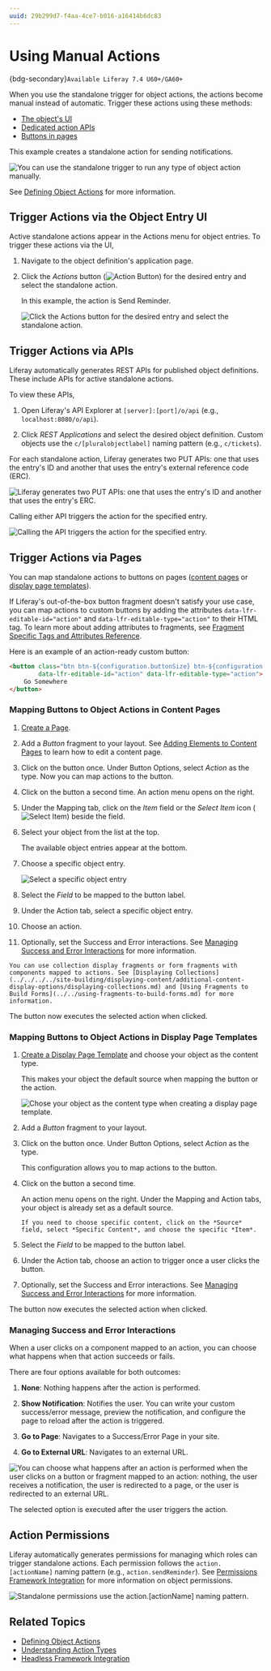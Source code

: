 ```yaml
---
uuid: 29b299d7-f4aa-4ce7-b016-a16414b6dc83
---
```

# Using Manual Actions

{bdg-secondary}`Available Liferay 7.4 U60+/GA60+`

When you use the standalone trigger for object actions, the actions become manual instead of automatic. Trigger these actions using these methods:

* [The object's UI](#trigger-actions-via-the-object-entry-ui)
* [Dedicated action APIs](#trigger-actions-via-apis)
* [Buttons in pages](#trigger-actions-via-pages)

This example creates a standalone action for sending notifications.

![You can use the standalone trigger to run any type of object action manually.](./using-manual-actions/images/01.png)

See [Defining Object Actions](./defining-object-actions.md) for more information.

## Trigger Actions via the Object Entry UI

Active standalone actions appear in the Actions menu for object entries. To trigger these actions via the UI,

1. Navigate to the object definition's application page.

1. Click the *Actions* button (![Action Button](../../../../images/icon-actions.png)) for the desired entry and select the standalone action.

   In this example, the action is Send Reminder.

   ![Click the Actions button for the desired entry and select the standalone action.](./using-manual-actions/images/02.png)

## Trigger Actions via APIs

Liferay automatically generates REST APIs for published object definitions. These include APIs for active standalone actions.

To view these APIs,

1. Open Liferay's API Explorer at `[server]:[port]/o/api` (e.g., `localhost:8080/o/api`).

1. Click *REST Applications* and select the desired object definition. Custom objects use the `c/[pluralobjectlabel]` naming pattern (e.g., `c/tickets`).

For each standalone action, Liferay generates two PUT APIs: one that uses the entry's ID and another that uses the entry's external reference code (ERC).

![Liferay generates two PUT APIs: one that uses the entry's ID and another that uses the entry's ERC.](./using-manual-actions/images/03.png)

Calling either API triggers the action for the specified entry.

![Calling the API triggers the action for the specified entry.](./using-manual-actions/images/04.png)

## Trigger Actions via Pages

You can map standalone actions to buttons on pages ([content pages](#mapping-buttons-to-object-actions-in-content-pages) or [display page templates](#mapping-buttons-to-object-actions-in-display-page-templates)).

If Liferay's out-of-the-box button fragment doesn't satisfy your use case, you can map actions to custom buttons by adding the attributes `data-lfr-editable-id="action"`  and `data-lfr-editable-type="action"` to their HTML tag. To learn more about adding attributes to fragments, see [Fragment Specific Tags and Attributes Reference](../../../developer-guide/reference/fragments/fragment-specific-tags-reference.md).

Here is an example of an action-ready custom button:

```html
<button class="btn btn-${configuration.buttonSize} btn-${configuration.buttonType}" 
        data-lfr-editable-id="action" data-lfr-editable-type="action">
    Go Somewhere
</button>
```

### Mapping Buttons to Object Actions in Content Pages

1. [Create a Page](../../../../site-building/creating-pages.md).

1. Add a *Button* fragment to your layout. See [Adding Elements to Content Pages](../../using-content-pages/adding-elements-to-content-pages.md) to learn how to edit a content page.

1. Click on the button once. Under Button Options, select *Action* as the type. Now you can map actions to the button.

1. Click on the button a second time. An action menu opens on the right.

1. Under the Mapping tab, click on the *Item* field or the *Select Item* icon (![Select Item](../../../../images/icon-add-app.png)) beside the field. 

1. Select your object from the list at the top.

   The available object entries appear at the bottom.

1. Choose a specific object entry.

   ![Select a specific object entry](./using-manual-actions/images/05.png)

1. Select the *Field* to be mapped to the button label.

1. Under the Action tab, select a specific object entry.

1. Choose an action.

1. Optionally, set the Success and Error interactions. See [Managing Success and Error Interactions](#managing-success-and-error-interactions) for more information.

```{tip}
You can use collection display fragments or form fragments with components mapped to actions. See [Displaying Collections](../../../../site-building/displaying-content/additional-content-display-options/displaying-collections.md) and [Using Fragments to Build Forms](../../using-fragments-to-build-forms.md) for more information.
```

The button now executes the selected action when clicked.

### Mapping Buttons to Object Actions in Display Page Templates

1. [Create a Display Page Template](../../../../site-building/displaying-content/using-display-page-templates/creating-and-managing-display-page-templates.md) and choose your object as the content type.

   This makes your object the default source when mapping the button or the action.

   ![Chose your object as the content type when creating a display page template.](./using-manual-actions/images/06.png)

1. Add a *Button* fragment to your layout.

1. Click on the button once. Under Button Options, select *Action* as the type.

   This configuration allows you to map actions to the button.

1. Click on the button a second time.

   An action menu opens on the right. Under the Mapping and Action tabs, your object is already set as a default source. 

   ```{note}
   If you need to choose specific content, click on the *Source* field, select *Specific Content*, and choose the specific *Item*.
   ```

1. Select the *Field* to be mapped to the button label.

1. Under the Action tab, choose an action to trigger once a user clicks the button.

1. Optionally, set the Success and Error interactions. See [Managing Success and Error Interactions](#managing-success-and-error-interactions) for more information.

The button now executes the selected action when clicked.

### Managing Success and Error Interactions

When a user clicks on a component mapped to an action, you can choose what happens when that action succeeds or fails. 

There are four options available for both outcomes:

1. **None**: Nothing happens after the action is performed.

1. **Show Notification**: Notifies the user. You can write your custom success/error message, preview the notification, and configure the page to reload after the action is triggered. 

1. **Go to Page**: Navigates to a Success/Error Page in your site.

1. **Go to External URL**: Navigates to an external URL.

![You can choose what happens after an action is performed when the user clicks on a button or fragment mapped to an action: nothing, the user receives a notification, the user is redirected to a page, or the user is redirected to an external URL.](./using-manual-actions/images/07.png)

The selected option is executed after the user triggers the action.

## Action Permissions

Liferay automatically generates permissions for managing which roles can trigger standalone actions. Each permission follows the `action.[actionName]` naming pattern (e.g., `action.sendReminder`). See [Permissions Framework Integration](../../understanding-object-integrations/permissions-framework-integration.md) for more information on object permissions.

![Standalone permissions use the action.[actionName] naming pattern.](./using-manual-actions/images/08.png)

## Related Topics

* [Defining Object Actions](./defining-object-actions.md)
* [Understanding Action Types](./understanding-action-types.md)
* [Headless Framework Integration](../../understanding-object-integrations/headless-framework-integration.md)
